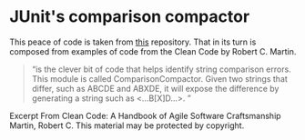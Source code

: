 # JUnit's comparison compactor

This peace of code is taken from [this](https://github.com/ludwiggj/CleanCode) repository.
That in its turn is composed from examples of code from the Clean Code by Robert C. Martin.

> “is the clever bit of code that helps identify string comparison errors. This module is called ComparisonCompactor. Given two strings that differ, such as ABCDE and ABXDE, it will expose the difference by generating a string such as <…B[X]D…>.
”

Excerpt From
Clean Code: A Handbook of Agile Software Craftsmanship
Martin, Robert C.
This material may be protected by copyright.